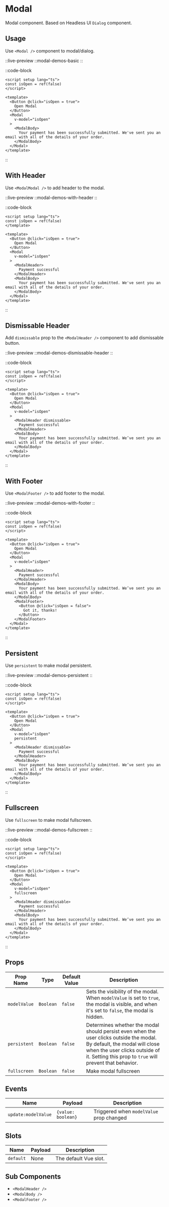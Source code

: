 # Modal

Modal component. Based on Headless UI `Dialog` component.

## Usage

Use `<Modal />` component to modal/dialog.

::live-preview
  ::modal-demos-basic
::

::code-block

```vue
<script setup lang="ts">
const isOpen = ref(false)
</script>

<template>
  <Button @click="isOpen = true">
    Open Modal
  </Button>
  <Modal
    v-model="isOpen"
  >
    <ModalBody>
      Your payment has been successfully submitted. We've sent you an email with all of the details of your order.
    </ModalBody>
  </Modal>
</template>
```

::

## With Header

Use `<ModalModal />` to add header to the modal.

::live-preview
  ::modal-demos-with-header
::

::code-block

```vue
<script setup lang="ts">
const isOpen = ref(false)
</template>

<template>
  <Button @click="isOpen = true">
    Open Modal
  </Button>
  <Modal
    v-model="isOpen"
  >
    <ModalHeader>
      Payment successful
    </ModalHeader>
    <ModalBody>
      Your payment has been successfully submitted. We've sent you an email with all of the details of your order.
    </ModalBody>
  </Modal>
</template>
```

::
## Dismissable Header

Add `dismissable` prop to the `<ModalHeader />` component to add dismissable button.

::live-preview
  ::modal-demos-dismissable-header
::

::code-block

```vue
<script setup lang="ts">
const isOpen = ref(false)
</script>

<template>
  <Button @click="isOpen = true">
    Open Modal
  </Button>
  <Modal
    v-model="isOpen"
  >
    <ModalHeader dismissable>
      Payment successful
    </ModalHeader>
    <ModalBody>
      Your payment has been successfully submitted. We’ve sent you an email with all of the details of your order.
    </ModalBody>
  </Modal>
</template>
```

::

## With Footer

Use `<ModalFooter />` to add footer to the modal.

::live-preview
  ::modal-demos-with-footer
::

::code-block

```vue
<script setup lang="ts">
const isOpen = ref(false)
</script>

<template>
  <Button @click="isOpen = true">
    Open Modal
  </Button>
  <Modal
    v-model="isOpen"
  >
    <ModalHeader>
      Payment successful
    </ModalHeader>
    <ModalBody>
      Your payment has been successfully submitted. We’ve sent you an email with all of the details of your order.
    </ModalBody>
    <ModalFooter>
      <Button @click="isOpen = false">
        Got it, thanks!
      </Button>
    </ModalFooter>
  </Modal>
</template>
```

::

## Persistent

Use `persistent` to make modal persistent.

::live-preview
  ::modal-demos-persistent
::

::code-block

```vue
<script setup lang="ts">
const isOpen = ref(false)
</script>

<template>
  <Button @click="isOpen = true">
    Open Modal
  </Button>
  <Modal
    v-model="isOpen"
    persistent
  >
    <ModalHeader dismissable>
      Payment successful
    </ModalHeader>
    <ModalBody>
      Your payment has been successfully submitted. We’ve sent you an email with all of the details of your order.
    </ModalBody>
  </Modal>
</template>
```

::

## Fullscreen

Use `fullscreen` to make modal fullscreen.

::live-preview
  ::modal-demos-fullscreen
::

::code-block

```vue
<script setup lang="ts">
const isOpen = ref(false)
</script>

<template>
  <Button @click="isOpen = true">
    Open Modal
  </Button>
  <Modal
    v-model="isOpen"
    fullscreen
  >
    <ModalHeader dismissable>
      Payment successful
    </ModalHeader>
    <ModalBody>
      Your payment has been successfully submitted. We’ve sent you an email with all of the details of your order.
    </ModalBody>
  </Modal>
</template>
```

::

## Props

| Prop Name    | Type      | Default Value | Description                                                                                                                                                                                                           |
| ------------ | --------- | ------------- | --------------------------------------------------------------------------------------------------------------------------------------------------------------------------------------------------------------------- |
| `modelValue` | `Boolean` | `false`       | Sets the visibility of the modal. When `modelValue` is set to `true`, the modal is visible, and when it's set to `false`, the modal is hidden.                                                                        |
| `persistent` | `Boolean` | `false`       | Determines whether the modal should persist even when the user clicks outside the modal. By default, the modal will close when the user clicks outside of it. Setting this prop to `true` will prevent that behavior. |
| `fullscreen` | `Boolean` | `false`       | Make modal fullscreen |

## Events

| Name                | Payload               | Description                              |
| ------------------- | --------------------- | ---------------------------------------- |
| `update:modelValue` | `{value: boolean}` | Triggered when `modelValue` prop changed |

## Slots

| Name                | Payload               | Description                              |
| ------------------- | --------------------- | ---------------------------------------- |
| `default` | None | The default Vue slot. |

## Sub Components

- `<ModalHeader />`
- `<ModalBody />`
- `<ModalFooter />`